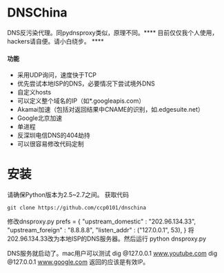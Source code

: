 # DNSChina

DNS反污染代理。同pydnsproxy类似，原理不同。**** 目前仅仅我个人使用，hackers请自便。请小白绕步。 ****

#### 功能

* 采用UDP询问，速度快于TCP
* 优先尝试本地ISP的DNS，必要情况下尝试境外DNS
* 自定义hosts
* 可以定义整个域名的IP（如*.googleapis.com）
* Akamai加速（包括对返回结果中CNAME的识别，如.edgesuite.net）
* Google北京加速
* 单进程
* 反深圳电信DNS的404劫持
* 可以很容易修改代码定制


# 安装

请确保Python版本为2.5~2.7之间。
获取代码

    git clone https://github.com/ccp0101/dnschina

修改dnsproxy.py
    prefs = {
        "upstream_domestic" : "202.96.134.33", 
        "upstream_foreign" : "8.8.8.8", 
        "listen_addr" : ("127.0.0.1", 53), 
    }
将202.96.134.33改为本地ISP的DNS服务器。然后运行
    python dnsproxy.py

DNS服务就启动了。mac用户可以测试
    dig @127.0.0.1 www.youtube.com
    dig @127.0.0.1 www.google.com
返回的应该是有效IP。
